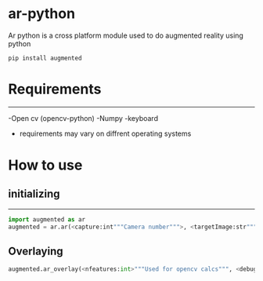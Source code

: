 # ar-python

Ar python is a cross platform module used to do augmented reality using python

`pip install augmented`

# Requirements
----
-Open cv (opencv-python)
-Numpy
-keyboard
* requirements may vary on diffrent operating systems

# How to use 
## initializing
-----------
```py
import augmented as ar
augmented = ar.ar(<capture:int"""Camera number""">, <targetImage:str"""location of the image to replace""">, <overlayImage:str"""Image to overlay""", >)
```
## Overlaying
```py
augmented.ar_overlay(<nfeatures:int>"""Used for opencv calcs""", <debug:bool>"""choosing to debug or not""", <confidence:int"""confidence of the ai model""">,<displayName:str"""Title for the window of the app""">, <exit:str"""key to exit the program""">)
```